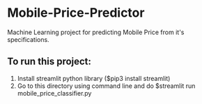 # Mobile-Price-Predictor
Machine Learning project for predicting Mobile Price from it's specifications.
## To run this project:
1. Install streamlit python library ($pip3 install streamlit)
2. Go to this directory using command line and do $streamlit run mobile_price_classifier.py
